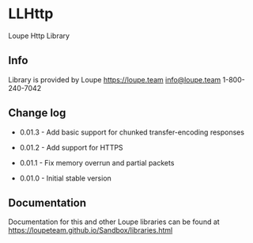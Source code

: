 # LLHttp

Loupe Http Library 

## Info

Library is provided by Loupe
https://loupe.team
info@loupe.team
1-800-240-7042

## Change log

 - 0.01.3 - Add basic support for chunked transfer-encoding responses

 - 0.01.2 - Add support for HTTPS

 - 0.01.1 - Fix memory overrun and partial packets

 - 0.01.0 - Initial stable version

## Documentation

Documentation for this and other Loupe libraries can be found at https://loupeteam.github.io/Sandbox/libraries.html
